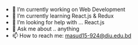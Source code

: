 - 🔭 I’m currently working on Web Development 
- 🌱 I’m currently learning React.js & Redux
- 🤔 I’m looking for help with ... React.js
- 💬 Ask me about .. anything 
- 📫 How to reach me: masud15-924@diu.edu.bd

